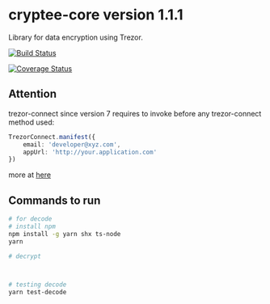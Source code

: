# cryptee-core version 1.1.1

Library for data encryption using Trezor.

[![Build Status](https://travis-ci.com/crypteeio/cryptee-core.svg?branch=master)](https://travis-ci.com/crypteeio/cryptee-core)

[![Coverage Status](https://coveralls.io/repos/github/LukasRada/cryptee-core/badge.svg?branch=master)](https://coveralls.io/github/LukasRada/cryptee-core?branch=master)

## Attention

trezor-connect since version 7 requires to invoke before any trezor-connect method used:

```ts
TrezorConnect.manifest({
    email: 'developer@xyz.com',
    appUrl: 'http://your.application.com'
})
```

more at [here](https://github.com/trezor/connect/blob/develop/docs/index.md)

## Commands to run

```bash
# for decode
# install npm
npm install -g yarn shx ts-node
yarn

# decrypt



# testing decode
yarn test-decode
```
